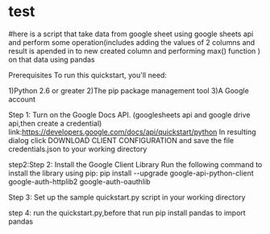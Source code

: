# test
#here is a script that take data from google sheet using google sheets api and perform some operation(includes adding  the values of 2 columns and result is apended in to  new created  column and performing max() function )
on that data using pandas

Prerequisites
To run this quickstart, you'll need:

1)Python 2.6 or greater
2)The pip package management tool
3)A Google account

Step 1: Turn on the Google Docs API. (googlesheets api and google drive api,then create a credential)
link:https://developers.google.com/docs/api/quickstart/python
In resulting dialog click DOWNLOAD CLIENT CONFIGURATION and save the file credentials.json to your working directory

step2:Step 2: Install the Google Client Library
Run the following command to install the library using pip:
pip install --upgrade google-api-python-client google-auth-httplib2 google-auth-oauthlib



Step 3: Set up the sample quickstart.py script in your working directory 

step 4: run the quickstart.py,before that run pip install pandas to import pandas
